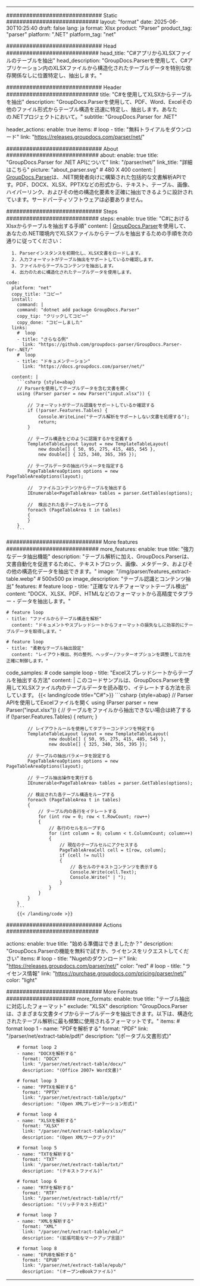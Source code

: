 


---
############################# Static ############################
layout: "format"
date:  2025-06-30T10:25:40
draft: false
lang: ja
format: Xlsx
product: "Parser"
product_tag: "parser"
platform: ".NET"
platform_tag: "net"

############################# Head ############################
head_title: "C#アプリからXLSXファイルのテーブルを抽出"
head_description: "GroupDocs.Parserを使用して、C#アプリケーション内のXLSXファイルから構造化されたテーブルデータを特別な依存関係なしに位置特定し、抽出します。"

############################# Header ############################
title: "C#を使用してXLSXからテーブルを抽出" 
description: "GroupDocs.Parserを使用して、PDF、Word、Excelその他のファイル形式からテーブル構造を迅速に特定し、抽出します。あなたの.NETプロジェクトにおいて。"
subtitle: "GroupDocs.Parser for .NET" 

header_actions:
  enable: true
  items:
    #  loop
    - title: "無料トライアルをダウンロード"
      link: "https://releases.groupdocs.com/parser/net/"
      
############################# About ############################
about:
    enable: true
    title: "GroupDocs.Parser for .NET APIについて"
    link: "/parser/net/"
    link_title: "詳細はこちら"
    picture: "about_parser.svg" # 480 X 400
    content: |
       [GroupDocs.Parser](/parser/net/)は、.NET開発者向けに構築された包括的な文書解析APIです。PDF、DOCX、XLSX、PPTXなどの形式から、テキスト、テーブル、画像、ハイパーリンク、およびその他の構造化要素を正確に抽出できるように設計されています。サードパーティソフトウェアは必要ありません。

############################# Steps ############################
steps:
    enable: true
    title: "C#におけるXlsxからテーブルを抽出する手順"
    content: |
      [GroupDocs.Parser](/parser/net/)を使用して、あなたの.NET環境内でXLSXファイルからテーブルを抽出するための手順を次の通りに従ってください：
      
      1. Parserインスタンスを初期化し、XLSX文書をロードします。
      2. 入力フォーマットがテーブル抽出をサポートしているか確認します。
      3. ファイルからテーブルコンテンツを抽出します。
      4. 出力のために構造化されたテーブルデータを使用します。
   
    code:
      platform: "net"
      copy_title: "コピー"
      install:
        command: |
        command: "dotnet add package GroupDocs.Parser"
        copy_tip: "クリックしてコピー"
        copy_done: "コピーしました"
      links:
        #  loop
        - title: "さらなる例"
          link: "https://github.com/groupdocs-parser/GroupDocs.Parser-for-.NET/"
        #  loop
        - title: "ドキュメンテーション"
          link: "https://docs.groupdocs.com/parser/net/"
          
      content: |
        ```csharp {style=abap}
        // Parserを使用してテーブルデータを含む文書を開く
        using (Parser parser = new Parser("input.xlsx")) {

            // フォーマットがテーブル認識をサポートしているか確認する
            if (!parser.Features.Tables) {
                Console.WriteLine("テーブル解析をサポートしない文書を処理する");
                return;
            }

            // テーブル構造をどのように認識するかを定義する
            TemplateTableLayout layout = new TemplateTableLayout(
                new double[] { 50, 95, 275, 415, 485, 545 },
                new double[] { 325, 340, 365, 395 });

            // テーブルデータの抽出パラメータを指定する
            PageTableAreaOptions options = new PageTableAreaOptions(layout);

            //  ファイルコンテンツからテーブルを抽出する
            IEnumerable<PageTableArea> tables = parser.GetTables(options);

            //  検出された各テーブルをループする
            foreach (PageTableArea t in tables)
            {
            }
        }
        ```  

############################# More features ############################
more_features:
  enable: true
  title: "強力なデータ抽出機能"
  description: "テーブル解析に加え、GroupDocs.Parserは、文書自動化を促進するために、テキストブロック、画像、メタデータ、およびその他の構造化データを抽出できます。"
  image: "/img/parser/features_extract-table.webp" # 500x500 px
  image_description: "テーブル認識とコンテンツ抽出"
  features:
    # feature loop
    - title: "正確なマルチフォーマットテーブル検出"
      content: "DOCX、XLSX、PDF、HTMLなどのフォーマットから高精度でタブラー・データを抽出します。"

    # feature loop
    - title: "ファイルからテーブル構造を解析"
      content: "ドキュメントやスプレッドシートからフォーマットの損失なしに効率的にテーブルデータを取得します。"

    # feature loop
    - title: "柔軟なテーブル抽出設定"
      content: "レイアウト検出、列の整列、ヘッダー/フッターオプションを調整して出力を正確に制御します。"
      
  code_samples:
    # code sample loop
    - title: "Excelスプレッドシートからテーブルを抽出する方法"
      content: |
        このコードサンプルは、GroupDocs.Parserを使用してXLSXファイル内のテーブルデータを読み取り、イテレートする方法を示しています。
        {{< landing/code title="C#">}}
        ```csharp {style=abap}
        //  Parser APIを使用してExcelファイルを開く
        using (Parser parser = new Parser("input.xlsx"))
        {
            // テーブルをファイルから抽出できない場合は終了する
            if (!parser.Features.Tables)
            {
                return;
            }

            // レイアウトルールを使用してタブラーコンテンツを特定する
            TemplateTableLayout layout = new TemplateTableLayout(
                    new double[] { 50, 95, 275, 415, 485, 545 },
                    new double[] { 325, 340, 365, 395 });

            // テーブルの抽出パラメータを設定する
            PageTableAreaOptions options = new PageTableAreaOptions(layout);

            // テーブル抽出操作を実行する
            IEnumerable<PageTableArea> tables = parser.GetTables(options);

            // 検出された各テーブル構造をループする
            foreach (PageTableArea t in tables)
            {
                // テーブル内の各行をイテレートする
                for (int row = 0; row < t.RowCount; row++)
                {
                    // 各行のセルをループする
                    for (int column = 0; column < t.ColumnCount; column++)
                    {
                        // 現在のテーブルセルにアクセスする
                        PageTableAreaCell cell = t[row, column];
                        if (cell != null)
                        {
                            // 各セルのテキストコンテンツを表示する
                            Console.Write(cell.Text);
                            Console.Write(" | ");
                        }
                    }
                }
            }
        }
        ```
        {{< /landing/code >}}


############################# Actions ############################

actions:
  enable: true
  title: "始める準備はできましたか？"
  description: "GroupDocs.Parserの機能を無料で試すか、ライセンスをリクエストしてください"
  items:
    #  loop
    - title: "Nugetのダウンロード"
      link: "https://releases.groupdocs.com/parser/net/"
      color: "red"
        #  loop
    - title: "ライセンス情報"
      link: "https://purchase.groupdocs.com/pricing/parser/net/"
      color: "light"


############################# More Formats #####################
more_formats:
    enable: true
    title: "テーブル抽出に対応したフォーマット"
    exclude: "XLSX"
    description: "GroupDocs.Parserは、さまざまな文書タイプからテーブルデータを抽出できます。以下は、構造化されたテーブル解析に最も頻繁に使用されるフォーマットです。"
    items: 
        # format loop 1
        - name: "PDFを解析する"
          format: "PDF"
          link: "/parser/net/extract-table/pdf/"
          description: "(ポータブル文書形式)"
          
        # format loop 2
        - name: "DOCXを解析する"
          format: "DOCX"
          link: "/parser/net/extract-table/docx/"
          description: "(Office 2007+ Word文書)"
          
        # format loop 3
        - name: "PPTXを解析する"
          format: "PPTX"
          link: "/parser/net/extract-table/pptx/"
          description: "(Open XMLプレゼンテーション形式)"
          
        # format loop 4
        - name: "XLSXを解析する"
          format: "XLSX"
          link: "/parser/net/extract-table/xlsx/"
          description: "(Open XMLワークブック)"
          
        # format loop 5
        - name: "TXTを解析する"
          format: "TXT"
          link: "/parser/net/extract-table/txt/"
          description: "(テキストファイル)"
          
        # format loop 6
        - name: "RTFを解析する"
          format: "RTF"
          link: "/parser/net/extract-table/rtf/"
          description: "(リッチテキスト形式)"
          
        # format loop 7
        - name: "XMLを解析する"
          format: "XML"
          link: "/parser/net/extract-table/xml/"
          description: "(拡張可能なマークアップ言語)"
          
        # format loop 8
        - name: "EPUBを解析する"
          format: "EPUB"
          link: "/parser/net/extract-table/epub/"
          description: "(オープンeBookファイル)"
         
          

---